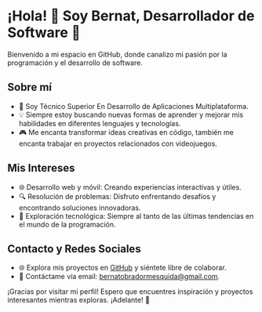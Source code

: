 # ¡Hola! 👋 Soy Bernat, Desarrollador de Software 🚀

Bienvenido a mi espacio en GitHub, donde canalizo mi pasión por la programación y el desarrollo de software.

## Sobre mí

- 🌱 Soy Técnico Superior En Desarrollo de Aplicaciones Multiplataforma.
- 💡 Siempre estoy buscando nuevas formas de aprender y mejorar mis habilidades en diferentes lenguajes y tecnologías.
- 🎮 Me encanta transformar ideas creativas en código, también me encanta trabajar en proyectos relacionados con videojuegos.

## Mis Intereses

- 🌐 Desarrollo web y móvil: Creando experiencias interactivas y útiles.
- 🔍 Resolución de problemas: Disfruto enfrentando desafíos y encontrando soluciones innovadoras.
- 🤖 Exploración tecnológica: Siempre al tanto de las últimas tendencias en el mundo de la programación.

## Contacto y Redes Sociales

- 🌐 Explora mis proyectos en [GitHub](https://github.com/BernatObrador) y siéntete libre de colaborar.
- 📧 Contáctame vía email: [bernatobradormesquida@gmail.com](mailto:bernatobradormesquida@gmail.com).

¡Gracias por visitar mi perfil! Espero que encuentres inspiración y proyectos interesantes mientras exploras. ¡Adelante! 🚀
